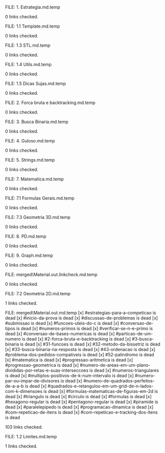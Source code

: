 FILE: 1. Estrategia.md.temp 

 0 links checked. 

  
FILE: 1.1 Template.md.temp 

 0 links checked. 

  
FILE: 1.3 STL.md.temp 

 0 links checked. 

  
FILE: 1.4 Utils.md.temp 

 0 links checked. 

  
FILE: 1.5 Dicas Sujas.md.temp 

 0 links checked. 

  
FILE: 2. Forca bruta e backtracking.md.temp 

 0 links checked. 

  
FILE: 3. Busca Binaria.md.temp 

 0 links checked. 

  
FILE: 4. Guloso.md.temp 

 0 links checked. 

  
FILE: 5. Strings.md.temp 

 0 links checked. 

  
FILE: 7. Matematica.md.temp 

 0 links checked. 

  
FILE: 7.1 Formulas Gerais.md.temp 

 0 links checked. 

  
FILE: 7.3 Geometria 3D.md.temp 

 0 links checked. 

  
FILE: 8. PD.md.temp 

 0 links checked. 

  
FILE: 9. Graph.md.temp 

 0 links checked. 

  
FILE: merged\Material.out.linkcheck.md.temp 

 0 links checked. 

  
FILE: 7.2 Geometria 2D.md.temp 

 1 links checked. 

  
FILE: merged\Material.out.md.temp 
 [x] #estrategias-para-a-competicao is dead 
 [x] #inicio-da-prova is dead 
 [x] #discussao-de-problemas is dead 
 [x] #submissao is dead 
 [x] #funcoes-uteis-do-c is dead 
 [x] #conversao-de-tipos is dead 
 [x] #numeros-primos is dead 
 [x] #verificar-se-n-e-primo is dead 
 [x] #conversao-de-bases-numericas is dead 
 [x] #particao-de-um-numero is dead 
 [x] #2-forca-bruta-e-backtracking is dead 
 [x] #3-busca-binaria is dead 
 [x] #31-funcoes is dead 
 [x] #32-metodo-da-bissetriz is dead 
 [x] #33-busca-binaria-na-resposta is dead 
 [x] #43-ordenacao is dead 
 [x] #problema-dos-pedidos-compativeis is dead 
 [x] #52-palindromo is dead 
 [x] #matematica is dead 
 [x] #progressao-aritmetica is dead 
 [x] #progressao-geometrica is dead 
 [x] #numero-de-areas-em-um-plano-divididas-por-retas-e-suas-interseccoes is dead 
 [x] #numeros-triangulares is dead 
 [x] #multiplos-positivos-de-k-num-intervalo is dead 
 [x] #numero-par-ou-impar-de-divisores is dead 
 [x] #numero-de-quadrados-perfeitos-de-a-a-b is dead 
 [x] #quadrados-e-retangulos-em-um-grid-de-n-lados-com-k-dimensoes is dead 
 [x] #formulas-matematicas-de-figuras-em-2d is dead 
 [x] #triangulo is dead 
 [x] #circulo is dead 
 [x] #formulas is dead 
 [x] #hexagono-regular is dead 
 [x] #pentagono-regular is dead 
 [x] #piramide is dead 
 [x] #paralelepipedo is dead 
 [x] #programacao-dinamica is dead 
 [x] #com-repeticao-de-itens is dead 
 [x] #com-repeticao-e-tracking-dos-itens is dead 

 103 links checked. 

  
FILE: 1.2 Limites.md.temp 

 1 links checked. 

  
